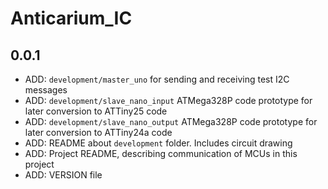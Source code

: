 # Anticarium_IC

## 0.0.1
- ADD: `development/master_uno` for sending and receiving test I2C messages
- ADD: `development/slave_nano_input` ATMega328P code prototype for later conversion to ATTiny25 code
- ADD: `development/slave_nano_output` ATMega328P code prototype for later conversion to ATTiny24a code
- ADD: README about `development` folder. Includes circuit drawing
- ADD: Project README, describing communication of MCUs in this project
- ADD: VERSION file